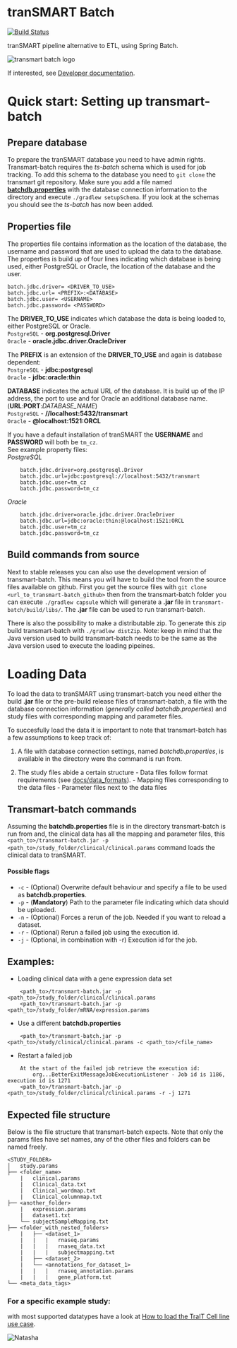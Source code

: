 tranSMART Batch
============================
[![Build Status](https://travis-ci.org/thehyve/transmart-batch.svg?branch=master)](https://travis-ci.org/thehyve/transmart-batch)

tranSMART pipeline alternative to ETL, using Spring Batch.

![transmart batch logo](images/batch_logo.svg)

If interested, see [Developer documentation](docs/developer_docs.md).

# Quick start: Setting up transmart-batch

## Prepare database
To prepare the tranSMART database you need to have admin rights. Transmart-batch requires the *ts-batch* schema which is used for job tracking. To add this schema to the database you need to `git clone` the transmart git repository. Make sure you add a file named [**batchdb.properties**](#properties_file) with the database connection information to the directory and execute `./gradlew setupSchema`. If you look at the schemas you should see the *ts-batch* has now been added.

## Properties file
The properties file contains information as the location of the database, the username and password that are used to upload the data to the database. The properties is build up of four lines indicating which database is being used, either PostgreSQL or Oracle, the location of the database and the user.

    batch.jdbc.driver= <DRIVER_TO_USE>  
    batch.jdbc.url= <PREFIX>:<DATABASE>  
    batch.jdbc.user= <USERNAME>
    batch.jdbc.password= <PASSWORD>  

The **DRIVER_TO_USE** indicates which database the data is being loaded to, either PostgreSQL or Oracle.  
    `PostgreSQL` - **org.postgresql.Driver**  
    `Oracle` - **oracle.jdbc.driver.OracleDriver**

The **PREFIX** is an extension of the **DRIVER_TO_USE** and again is database dependent:  
    `PostgreSQL` - **jdbc:postgresql**  
    `Oracle` - **jdbc:oracle:thin**  

**DATABASE** indicates the actual URL of the database. It is build up of the IP address, the port to use and for Oracle an additional database name. (**URL**:**PORT**:*DATABASE_NAME*)  
    `PostgreSQL` - **//localhost:5432/transmart**  
    `Oracle` - **@localhost:1521:ORCL**

If you have a default installation of tranSMART the **USERNAME** and **PASSWORD** will both be `tm_cz`.  
See example property files:  
*PostgreSQL*
```
    batch.jdbc.driver=org.postgresql.Driver
    batch.jdbc.url=jdbc:postgresql://localhost:5432/transmart
    batch.jdbc.user=tm_cz
    batch.jdbc.password=tm_cz
```
*Oracle*
```
    batch.jdbc.driver=oracle.jdbc.driver.OracleDriver
    batch.jdbc.url=jdbc:oracle:thin:@localhost:1521:ORCL
    batch.jdbc.user=tm_cz
    batch.jdbc.password=tm_cz
```

## Build commands from source
Next to stable releases you can also use the development version of transmart-batch. This means you will have to build the tool from the source files available on github. First you get the source files with `git clone <url_to_transmart-batch_github>` then from the transmart-batch folder you can execute `./gradlew capsule` which will generate a **.jar** file in `transmart-batch/build/libs/`. The **.jar** file can be used to run transmart-batch.

There is also the possibility to make a distributable zip. To generate this zip build transmart-batch with `./gradlew distZip`. Note: keep in mind that the Java version used to build transmart-batch needs to be the same as the Java version used to execute the loading pipeines.

# Loading Data
To load the data to tranSMART using transmart-batch you need either the build **.jar** file or the pre-build release files of transmart-batch, a file with the database connection information (*generally called batchdb.properties*) and study files with corresponding mapping and parameter files.

To succesfully load the data it is important to note that transmart-batch has a few assumptions to keep track of:

  1. A file with database connection settings, named *batchdb.properties*, is available in the directory were the command is run from.

  2. The study files abide a certain structure
    - Data files follow format requirements (see [docs/data_formats](docs/data_formats/)).
    - Mapping files corresponding to the data files
    - Parameter files next to the data files

## Transmart-batch commands
Assuming the **batchdb.properties** file is in the directory transmart-batch is run from and, the clinical data has all the mapping and parameter files, this `<path_to>/transmart-batch.jar -p <path_to>/study_folder/clinical/clinical.params` command loads the clinical data to tranSMART.

#### Possible flags
- `-c` - (Optional) Overwrite default behaviour and specify a file to be used as **batchdb.properties**.
- `-p` - (**Mandatory**) Path to the parameter file indicating which data should be uploaded.
- `-n` - (Optional) Forces a rerun of the job. Needed if you want to reload a dataset.
- `-r` - (Optional) Rerun a failed job using the execution id.
- `-j` - (Optional, in combination with -r) Execution id for the job.

## Examples:

* Loading clinical data with a gene expression data set  
```
    <path_to>/transmart-batch.jar -p <path_to>/study_folder/clinical/clinical.params
    <path_to>/transmart-batch.jar -p <path_to>/study_folder/mRNA/expression.params
```

* Use a different **batchdb.properties**
```
    <path_to>/transmart-batch.jar -p <path_to>/study/clinical/clinical.params -c <path_to>/<file_name>
```

* Restart a failed job
```
    At the start of the failed job retrieve the execution id:  
        org...BetterExitMessageJobExecutionListener - Job id is 1186, execution id is 1271
    <path_to>/transmart-batch.jar -p <path_to>/study_folder/clinical/clinical.params -r -j 1271
```

## Expected file structure
Below is the file structure that transmart-batch expects. Note that only the params files have set names, any of the other files and folders can be named freely.

```
<STUDY_FOLDER>
│   study.params
├── <folder_name>
    |   clinical.params
    |   Clinical_data.txt
    |   Clinical_wordmap.txt
    |   Clinical_columnmap.txt
├── <another_folder>
    |   expression.params
    |   dataset1.txt
    └── subjectSampleMapping.txt
├── <folder_with_nested_folders>
    |   ├── <dataset_1>
    |   |   |   rnaseq.params
    |   |   |   rnaseq_data.txt
    |   |   |   subjectmapping.txt
    |   ├── <dataset_2>
    |   └── <annotations_for_dataset_1>
    |   |   |   rnaseq_annotation.params
    |   |   |   gene_platform.txt
└── <meta_data_tags>
```

### For a specific example study:
with most supported datatypes have a look at [How to load the TraIT Cell line use case](docs/how_to_load_trait_cluc.md).

![Natasha](images/natasha_full_no_solar.svg)
